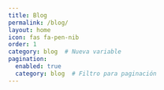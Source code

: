 ```yaml
---
title: Blog
permalink: /blog/
layout: home
icon: fas fa-pen-nib
order: 1
category: blog  # Nueva variable
pagination:
  enabled: true
  category: blog  # Filtro para paginación
---
```

